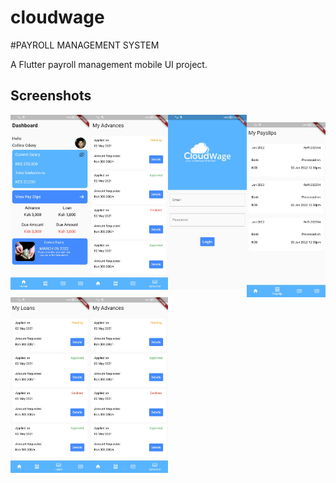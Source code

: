 # cloudwage

#PAYROLL MANAGEMENT SYSTEM 

A Flutter  payroll management mobile UI project.




## Screenshots
<img src='https://github.com/Byron94odhiambo/cloudwage/blob/main/screenshots/dashboard.jpg' align='left' width='25%'>
<img src='https://github.com/Byron94odhiambo/cloudwage/blob/main/screenshots/advances.jpg' align='left' width='25%'>
<img src='https://github.com/Byron94odhiambo/cloudwage/blob/main/screenshots/login.jpg' align='left' width='25%'>



##


<img src='https://github.com/Byron94odhiambo/cloudwage/blob/main/screenshots/payslips.jpg' align='left' width='25%'>
<img src='https://github.com/Byron94odhiambo/cloudwage/blob/main/screenshots/loans.jpg' align='left' width='25%'>
<img src='https://github.com/Byron94odhiambo/cloudwage/blob/main/screenshots/advances.jpg' align='left' width='25%'>


